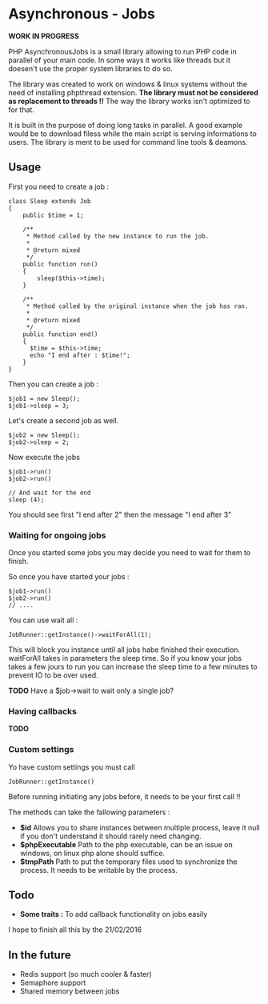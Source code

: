 # Asynchronous - Jobs

**WORK IN PROGRESS**

PHP AsynchronousJobs is a small library allowing to run PHP code in parallel of your main code. In some ways it works like threads but it doesen't use the proper system libraries to do so. 

The library was created to work on windows & linux systems without the need of installing phpthread extension. **The library must not be considered as replacement to threads !!** The way the library works isn't optimized to for that. 

It is built in the purpose of doing long tasks in parallel. A good example would be to download filess while the main script is serving informations to users. The library is ment to be used for command line tools & deamons. 

## Usage 

First you need to create a job : 
```
class Sleep extends Job
{
    public $time = 1;

    /**
     * Method called by the new instance to run the job.
     *
     * @return mixed
     */
    public function run()
    {
        sleep($this->time);
    }

    /**
     * Method called by the original instance when the job has ran.
     *
     * @return mixed
     */
    public function end()
    {
      $time = $this->time;
      echo "I end after : $time!";
    }
}
```

Then you can create a job : 
```
$job1 = new Sleep();
$job1->sleep = 3;
```

Let's create a second job as well.
```
$job2 = new Sleep();
$job2->sleep = 2;
```

Now execute the jobs
```
$job1->run()
$job2->run()

// And wait for the end
sleep (4);
```

You should see first "I end after 2" then the message "I end after 3"

### Waiting for ongoing jobs 

Once you started some jobs you may decide you need to wait for them to finish. 

So once you have started your jobs :
```
$job1->run()
$job2->run()
// ....
```

You can use wait all : 
```
JobRunner::getInstance()->waitForAll(1);
```
This will block you instance until all jobs habe finished their execution. waitForAll takes in parameters the sleep time. So if you know your jobs takes a few jours to run you can increase the sleep time to a few minutes to prevent IO to be over used.

**TODO** Have a $job->wait to wait only a single job?

### Having callbacks
**TODO**

### Custom settings
Yo have custom settings you must call 
```
JobRunner::getInstance()
```
Before running initiating any jobs before, it needs to be your first call !!

The methods can take the fallowing parameters : 
* **$id** Allows you to share instances between multiple process, leave it null if you don't understand it should rarely need changing. 
* **$phpExecutable** Path to the php executable, can be an issue on windows, on linux php alone should suffice. 
* **$tmpPath** Path to put the temporary files used to synchronize the process. It needs to be writable by the process.

## Todo 
* **Some traits :** To add callback functionality on jobs easily

I hope to finish all this by the 21/02/2016

## In the future
* Redis support (so much cooler & faster)
* Semaphore support
* Shared memory between jobs
